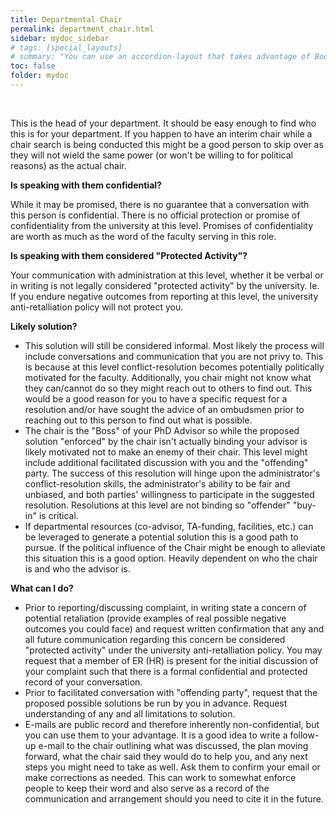 ```yaml
---
title: Departmental Chair
permalink: department_chair.html
sidebar: mydoc_sidebar
# tags: [special_layouts]
# summary: "You can use an accordion-layout that takes advantage of Bootstrap styling. This is useful for an FAQ page."
toc: false
folder: mydoc
---
```


<p>&nbsp;</p>

<p>This is the head of your department. It should be easy enough to find who this is for your department. If you happen to have an interim chair while a chair search is being conducted this might be a good person to skip over as they will not wield the same power (or won't be willing to for political reasons) as the actual chair.</p>

<p><b>Is speaking with them confidential?</b></p>
   <p class="answer">While it may be promised, there is no guarantee that a conversation with this person is confidential. There is no official protection or promise of confidentiality from the university at this level. Promises of confidentiality are worth as much as the word of the faculty serving in this role.</p>

<p><b>Is speaking with them considered "Protected Activity"?</b></p>
   <p class="answer">Your communication with administration at this level, whether it be verbal or in writing is not legally considered "protected activity" by the university. Ie. If you endure negative outcomes from reporting at this level, the university anti-retalliation policy will not protect you.</p>

<p><b>Likely solution?</b></p>
   <p><ul>
      <li>This solution will still be considered informal. Most likely the process will include conversations and communication that you are not privy to. This is because at this level conflict-resolution becomes potentially politically motivated for the faculty. Additionally, you chair might not know what they can/cannot do so they might reach out to others to find out. This would be a good reason for you to have a specific request for a resolution and/or have sought the advice of an ombudsmen prior to reaching out to this person to find out what is possible.</li>
      <li>The chair is the "Boss" of your PhD Advisor so while the proposed solution "enforced" by the chair isn't actually binding your advisor is likely motivated not to make an enemy of their chair. This level might include additional facilitated discussion with you and the "offending" party. The success of this resolution will hinge upon the administrator's conflict-resolution skills, the administrator's ability to be fair and unbiased, and both parties' willingness to participate in the suggested resolution. Resolutions at this level are not binding so "offender" "buy-in" is critical.</li>
      <li>If departmental resources (co-advisor, TA-funding, facilities, etc.) can be leveraged to generate a potential solution this is a good path to pursue. If the political influence of the Chair might be enough to alleviate this situation this is a good option. Heavily dependent on who the chair is and who the advisor is.</li>
   </ul></p>

<p><b>What can I do?</b></p>
   <p><ul>
      <li>Prior to reporting/discussing complaint, in writing state a concern of potential retaliation (provide examples of real possible negative outcomes you could face) and request written confirmation that any and all future communication regarding this concern be considered "protected activity" under the university anti-retalliation policy. You may request that a member of ER (HR) is present for the initial discussion of your complaint such that there is a formal confidential and protected record of your conversation.</li>
      <li>Prior to facilitated conversation with "offending party", request that the proposed possible solutions be run by you in advance. Request understanding of any and all limitations to solution.</li>
      <li>E-mails are public record and therefore inherently non-confidential, but you can use them to your advantage. It is a good idea to write a follow-up e-mail to the chair outlining what was discussed, the plan moving forward, what the chair said they would do to help you, and any next steps you might need to take as well. Ask them to confirm your email or make corrections as needed. This can work to somewhat enforce people to keep their word and also serve as a record of the communication and arrangement should you need to cite it in the future.</li>
   </ul></p>
<p>&nbsp;</p>

<script>
    if(location.hash !== null && location.hash !== "")
    {
        var url = location.hash.endsWith("-1") ? location.hash.substring(0, location.hash.length-2) : location.hash;
        $(url + ".collapse").collapse("show");
    }
</script>